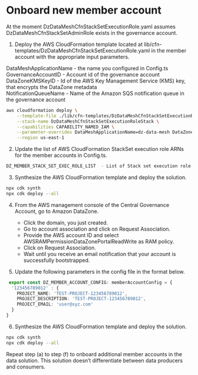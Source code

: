 # Onboard new member account 

At the moment DzDataMeshCfnStackSetExecutionRole.yaml assumes DzDataMeshCfnStackSetAdminRole exists in the governance account.  

1. Deploy the AWS CloudFormation template located at lib/cfn-templates/DzDataMeshCfnStackSetExecutionRole.yaml in the member account with the appropriate input parameters.

DataMeshApplicationName - the name you configured in Config.ts  
GovernanceAccountID - Account id of the governance account  
DataZoneKMSKeyID - Id of the AWS Key Management Service (KMS) key, that encrypts the DataZone metadata  
NotificationQueueName - Name of the Amazon SQS notification queue in the governance account  

```bash
aws cloudformation deploy \
    --template-file ./lib/cfn-templates/DzDataMeshCfnStackSetExecutionRole.yaml \
    --stack-name DzDataMeshCfnStackSetExecutionRoleStack \
    --capabilities CAPABILITY_NAMED_IAM \
    --parameter-overrides DataMeshApplicationName=dz-data-mesh DataZoneKMSKeyID=... GovernanceAccountID=... NotificationQueueName=... \
    --region us-east-1
```

2. Update the list of AWS CloudFormation StackSet execution role ARNs for the member accounts in Config.ts.

```bash
DZ_MEMBER_STACK_SET_EXEC_ROLE_LIST  - List of Stack set execution role arns for the member accounts.
```

3. Synthesize the AWS CloudFormation template and deploy the solution.

```bash
npx cdk synth
npx cdk deploy --all
```

4. From the AWS management console of the Central Governance Account, go to Amazon DataZone.
    - Click the domain, you just created.
    - Go to account association and click on Request Association.
    - Provide the AWS account ID and select AWSRAMPermissionDataZonePortalReadWrite as RAM policy.
    - Click on Request Association.
    - Wait until you receive an email notification that your account is successfully bootstrapped.

5. Update the following parameters in the config file in the format below.

```typescript
 export const DZ_MEMBER_ACCOUNT_CONFIG: memberAccountConfig = {
  '123456789012' : {
    PROJECT_NAME: 'TEST-PROJECT-123456789012',
    PROJECT_DESCRIPTION: 'TEST-PROJECT-123456789012',
    PROJECT_EMAIL: 'user@xyz.com'
  }
}
```

6. Synthesize the AWS CloudFormation template and deploy the solution.

```bash
npx cdk synth
npx cdk deploy --all
```

Repeat step (a) to step (f) to onboard additional member accounts in the data solution. This solution doesn’t differentiate between data producers and consumers.